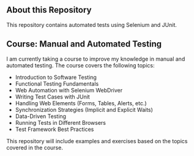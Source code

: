 ## About this Repository

This repository contains automated tests using Selenium and JUnit.

## Course: Manual and Automated Testing

I am currently taking a course to improve my knowledge in manual and automated testing. The course covers the following topics:

- Introduction to Software Testing  
- Functional Testing Fundamentals  
- Web Automation with Selenium WebDriver  
- Writing Test Cases with JUnit  
- Handling Web Elements (Forms, Tables, Alerts, etc.)  
- Synchronization Strategies (Implicit and Explicit Waits)  
- Data-Driven Testing  
- Running Tests in Different Browsers  
- Test Framework Best Practices  

This repository will include examples and exercises based on the topics covered in the course.
